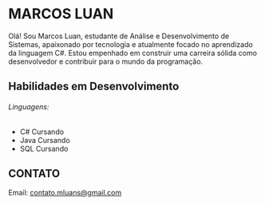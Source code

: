 # MARCOS LUAN 

Olá! Sou Marcos Luan, estudante de Análise e Desenvolvimento de Sistemas, apaixonado por tecnologia e atualmente focado no aprendizado da linguagem C#. Estou empenhado em construir uma carreira sólida como desenvolvedor e contribuir para o mundo da programação.

## Habilidades em Desenvolvimento

###### Linguagens: 

- C#  Cursando
- Java  Cursando
- SQL  Cursando

## CONTATO
Email: contato.mluans@gmail.com
